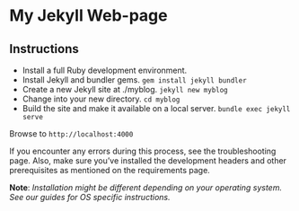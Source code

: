 # My Jekyll Web-page

## Instructions

* Install a full Ruby development environment.
* Install Jekyll and bundler gems.
`gem install jekyll bundler`
* Create a new Jekyll site at ./myblog.
`jekyll new myblog`
* Change into your new directory.
`cd myblog`
* Build the site and make it available on a local server.
`bundle exec jekyll serve`

Browse to `http://localhost:4000`

If you encounter any errors during this process, see the troubleshooting page. Also, make sure you’ve installed the development headers and other prerequisites as mentioned on the requirements page.

**Note**: *Installation might be different depending on your operating system. See our guides for OS specific instructions.*

